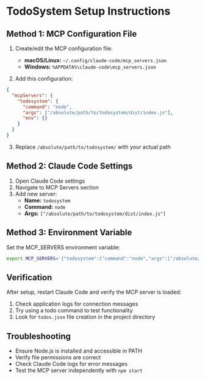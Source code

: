 # TodoSystem Setup Instructions

## Method 1: MCP Configuration File

1. Create/edit the MCP configuration file:
   - **macOS/Linux:** `~/.config/claude-code/mcp_servers.json`
   - **Windows:** `%APPDATA%\claude-code\mcp_servers.json`

2. Add this configuration:
```json
{
  "mcpServers": {
    "todosystem": {
      "command": "node",
      "args": ["/absolute/path/to/todosystem/dist/index.js"],
      "env": {}
    }
  }
}
```

3. Replace `/absolute/path/to/todosystem/` with your actual path

## Method 2: Claude Code Settings

1. Open Claude Code settings
2. Navigate to MCP Servers section
3. Add new server:
   - **Name:** `todosystem`
   - **Command:** `node`
   - **Args:** `["/absolute/path/to/todosystem/dist/index.js"]`

## Method 3: Environment Variable

Set the MCP_SERVERS environment variable:

```bash
export MCP_SERVERS='{"todosystem":{"command":"node","args":["/absolute/path/to/todosystem/dist/index.js"]}}'
```

## Verification

After setup, restart Claude Code and verify the MCP server is loaded:

1. Check application logs for connection messages
2. Try using a todo command to test functionality
3. Look for `todos.json` file creation in the project directory

## Troubleshooting

- Ensure Node.js is installed and accessible in PATH
- Verify file permissions are correct
- Check Claude Code logs for error messages
- Test the MCP server independently with `npm start`